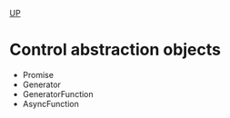 [UP](../index.md)

# Control abstraction objects
- Promise
- Generator
- GeneratorFunction
- AsyncFunction
